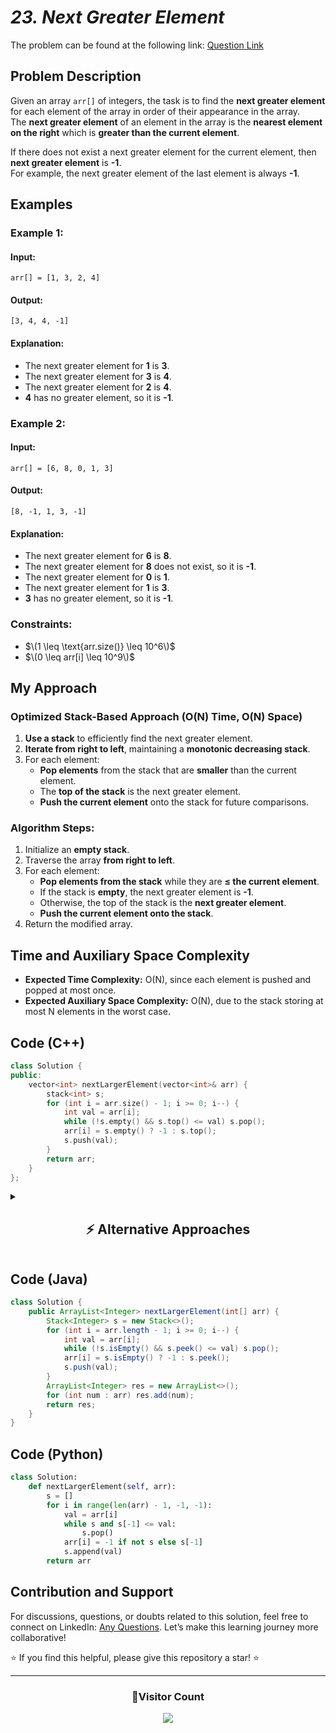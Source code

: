 # _23. Next Greater Element_

The problem can be found at the following link: [Question Link](https://www.geeksforgeeks.org/problems/next-larger-element-1587115620/1)

## **Problem Description**

Given an array `arr[]` of integers, the task is to find the **next greater element** for each element of the array in order of their appearance in the array.  
The **next greater element** of an element in the array is the **nearest element on the right** which is **greater than the current element**.

If there does not exist a next greater element for the current element, then **next greater element** is **-1**.  
For example, the next greater element of the last element is always **-1**.

## **Examples**

### **Example 1:**

#### **Input:**

```plaintext
arr[] = [1, 3, 2, 4]
```

#### **Output:**

```plaintext
[3, 4, 4, -1]
```

#### **Explanation:**

- The next greater element for **1** is **3**.
- The next greater element for **3** is **4**.
- The next greater element for **2** is **4**.
- **4** has no greater element, so it is **-1**.

### **Example 2:**

#### **Input:**

```plaintext
arr[] = [6, 8, 0, 1, 3]
```

#### **Output:**

```plaintext
[8, -1, 1, 3, -1]
```

#### **Explanation:**

- The next greater element for **6** is **8**.
- The next greater element for **8** does not exist, so it is **-1**.
- The next greater element for **0** is **1**.
- The next greater element for **1** is **3**.
- **3** has no greater element, so it is **-1**.

### **Constraints:**

- $\(1 \leq \text{arr.size()} \leq 10^6\)$
- $\(0 \leq arr[i] \leq 10^9\)$

## **My Approach**

### **Optimized Stack-Based Approach (O(N) Time, O(N) Space)**

1. **Use a stack** to efficiently find the next greater element.
2. **Iterate from right to left**, maintaining a **monotonic decreasing stack**.
3. For each element:
   - **Pop elements** from the stack that are **smaller** than the current element.
   - The **top of the stack** is the next greater element.
   - **Push the current element** onto the stack for future comparisons.

### **Algorithm Steps:**

1. Initialize an **empty stack**.
2. Traverse the array **from right to left**.
3. For each element:
   - **Pop elements from the stack** while they are **≤ the current element**.
   - If the stack is **empty**, the next greater element is **-1**.
   - Otherwise, the top of the stack is the **next greater element**.
   - **Push the current element onto the stack**.
4. Return the modified array.

## **Time and Auxiliary Space Complexity**

- **Expected Time Complexity:** O(N), since each element is pushed and popped at most once.
- **Expected Auxiliary Space Complexity:** O(N), due to the stack storing at most N elements in the worst case.

## **Code (C++)**

```cpp
class Solution {
public:
    vector<int> nextLargerElement(vector<int>& arr) {
        stack<int> s;
        for (int i = arr.size() - 1; i >= 0; i--) {
            int val = arr[i];
            while (!s.empty() && s.top() <= val) s.pop();
            arr[i] = s.empty() ? -1 : s.top();
            s.push(val);
        }
        return arr;
    }
};
```

<details>
  <summary><h2 align="center">⚡ Alternative Approaches</h2></summary>

## **2️⃣ Using Linked List (O(N) Time, O(N) Space)**

1. Iterate through the array and use a linked list to store indices of the next greater element.
2. As we traverse, pop elements from the linked list that are smaller than the current element.

```cpp
class Solution {
public:
    vector<int> nextLargerElement(vector<int>& arr) {
        list<int> indices;
        vector<int> res(arr.size(), -1);

        for (int i = arr.size() - 1; i >= 0; i--) {
            while (!indices.empty() && arr[indices.back()] <= arr[i]) indices.pop_back();
            if (!indices.empty()) res[i] = arr[indices.back()];
            indices.push_back(i);
        }
        return res;
    }
};
```

🔹 **Pros:** Simplifies stack implementation using a linked list.  
🔹 **Cons:** A little more complex and less intuitive than using a stack.

## **📊 Comparison of Approaches**

| **Approach**          | ⏱️ **Time Complexity** | 🗂️ **Space Complexity** | ✅ **Pros**               | ⚠️ **Cons**                    |
| --------------------- | ---------------------- | ----------------------- | ------------------------- | ------------------------------ |
| **Optimized (Stack)** | 🟢 `O(N)`              | 🟡 `O(N)`               | Efficient and simple      | Requires extra space for stack |
| **Linked List**       | 🟡 `O(N)`              | 🟡 `O(N)`               | Efficient and alternative | Slightly more complex          |

## **💡 Best Choice?**

- ✅ **For best efficiency:** **Optimized Stack Approach (`O(N)`)**.
- ✅ **For alternative approach:** **Linked List (`O(N)`)**.

</details>

## **Code (Java)**

```java
class Solution {
    public ArrayList<Integer> nextLargerElement(int[] arr) {
        Stack<Integer> s = new Stack<>();
        for (int i = arr.length - 1; i >= 0; i--) {
            int val = arr[i];
            while (!s.isEmpty() && s.peek() <= val) s.pop();
            arr[i] = s.isEmpty() ? -1 : s.peek();
            s.push(val);
        }
        ArrayList<Integer> res = new ArrayList<>();
        for (int num : arr) res.add(num);
        return res;
    }
}
```

## **Code (Python)**

```python
class Solution:
    def nextLargerElement(self, arr):
        s = []
        for i in range(len(arr) - 1, -1, -1):
            val = arr[i]
            while s and s[-1] <= val:
                s.pop()
            arr[i] = -1 if not s else s[-1]
            s.append(val)
        return arr
```

## **Contribution and Support**

For discussions, questions, or doubts related to this solution, feel free to connect on LinkedIn: [Any Questions](https://www.linkedin.com/in/patel-hetkumar-sandipbhai-8b110525a/). Let’s make this learning journey more collaborative!

⭐ If you find this helpful, please give this repository a star! ⭐

---

<div align="center">
  <h3><b>📍Visitor Count</b></h3>
</div>

<p align="center">
  <img src="https://profile-counter.glitch.me/Hunterdii/count.svg" />
</p>
